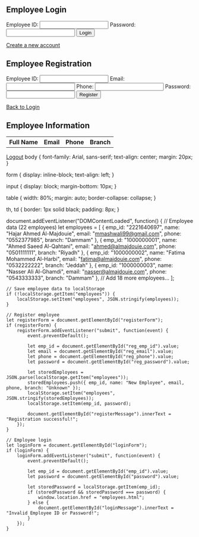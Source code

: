 

<!DOCTYPE html>
<html lang="en">
<head>
    <meta charset="UTF-8">
    <title>Login - Almajdouie Accounting</title>
    <link rel="stylesheet" href="style.css">
</head>
<body>
    <h2>Employee Login</h2>
    <form id="loginForm">
        <label>Employee ID:</label>
        <input type="text" id="emp_id" required>
        <label>Password:</label>
        <input type="password" id="password" required>
        <button type="submit">Login</button>
    </form>
    <p id="loginMessage"></p>
    <a href="register.html">Create a new account</a>
    <script src="script.js"></script>
</body>
</html>
<!DOCTYPE html>
<html lang="en">
<head>
    <meta charset="UTF-8">
    <title>Register - Almajdouie Accounting</title>
    <link rel="stylesheet" href="style.css">
</head>
<body>
    <h2>Employee Registration</h2>
    <form id="registerForm">
        <label>Employee ID:</label>
        <input type="text" id="reg_emp_id" required>
        <label>Email:</label>
        <input type="email" id="reg_email" required>
        <label>Phone:</label>
        <input type="text" id="reg_phone" required>
        <label>Password:</label>
        <input type="password" id="reg_password" required>
        <button type="submit">Register</button>
    </form>
    <p id="registerMessage"></p>
    <a href="index.html">Back to Login</a>
    <script src="script.js"></script>
</body>
</html>

<!DOCTYPE html>
<html lang="en">
<head>
    <meta charset="UTF-8">
    <title>Employee List - Almajdouie Accounting</title>
    <link rel="stylesheet" href="style.css">
</head>
<body>
    <h2>Employee Information</h2>
    <table>
        <tr>
            <th>Full Name</th>
            <th>Email</th>
            <th>Phone</th>
            <th>Branch</th>
        </tr>
        <tbody id="employeeTable"></tbody>
    </table>
    <a href="index.html">Logout</a>
    <script src="script.js"></script>
</body>
</html>
body {
    font-family: Arial, sans-serif;
    text-align: center;
    margin: 20px;
}

form {
    display: inline-block;
    text-align: left;
}

input {
    display: block;
    margin-bottom: 10px;
}

table {
    width: 80%;
    margin: auto;
    border-collapse: collapse;
}

th, td {
    border: 1px solid black;
    padding: 8px;
}

document.addEventListener("DOMContentLoaded", function() {
    // Employee data (22 employees)
    let employees = [
        { emp_id: "2221640697", name: "Hajar Ahmed Al-Majdouie", email: "mmashwali99@gmail.com", phone: "0552377985", branch: "Dammam" },
        { emp_id: "1000000001", name: "Ahmed Saeed Al-Qahtani", email: "ahmed@almajdouie.com", phone: "0501111111", branch: "Riyadh" },
        { emp_id: "1000000002", name: "Fatima Mohammed Al-Harbi", email: "fatima@almajdouie.com", phone: "0532222222", branch: "Jeddah" },
        { emp_id: "1000000003", name: "Nasser Ali Al-Ghamdi", email: "nasser@almajdouie.com", phone: "0543333333", branch: "Dammam" },
        // Add 18 more employees...
    ];

    // Save employee data to localStorage
    if (!localStorage.getItem("employees")) {
        localStorage.setItem("employees", JSON.stringify(employees));
    }

    // Register employee
    let registerForm = document.getElementById("registerForm");
    if (registerForm) {
        registerForm.addEventListener("submit", function(event) {
            event.preventDefault();

            let emp_id = document.getElementById("reg_emp_id").value;
            let email = document.getElementById("reg_email").value;
            let phone = document.getElementById("reg_phone").value;
            let password = document.getElementById("reg_password").value;

            let storedEmployees = JSON.parse(localStorage.getItem("employees"));
            storedEmployees.push({ emp_id, name: "New Employee", email, phone, branch: "Unknown" });
            localStorage.setItem("employees", JSON.stringify(storedEmployees));
            localStorage.setItem(emp_id, password);

            document.getElementById("registerMessage").innerText = "Registration successful!";
        });
    }

    // Employee login
    let loginForm = document.getElementById("loginForm");
    if (loginForm) {
        loginForm.addEventListener("submit", function(event) {
            event.preventDefault();

            let emp_id = document.getElementById("emp_id").value;
            let password = document.getElementById("password").value;

            let storedPassword = localStorage.getItem(emp_id);
            if (storedPassword && storedPassword === password) {
                window.location.href = "employees.html";
            } else {
                document.getElementById("loginMessage").innerText = "Invalid Employee ID or Password!";
            }
        });
    }


